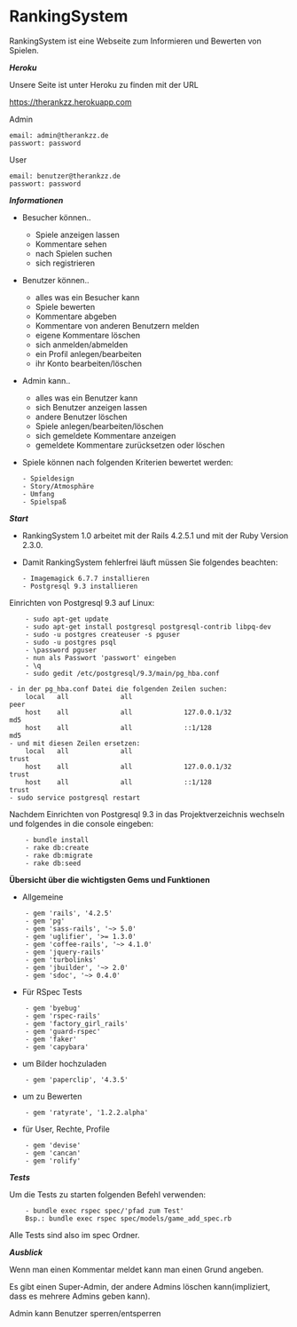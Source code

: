 # RankingSystem

RankingSystem ist eine Webseite zum Informieren und Bewerten von Spielen.

***Heroku***

Unsere Seite ist unter Heroku zu finden mit der URL

https://therankzz.herokuapp.com

Admin
```
email: admin@therankzz.de
passwort: password
```
User
```
email: benutzer@therankzz.de
passwort: password
```

***Informationen***

*   Besucher können..
    - Spiele anzeigen lassen
    - Kommentare sehen
    - nach Spielen suchen
    - sich registrieren
    
*   Benutzer können..
    - alles was ein Besucher kann
    - Spiele bewerten
    - Kommentare abgeben
    - Kommentare von anderen Benutzern melden
    - eigene Kommentare löschen
    - sich anmelden/abmelden
    - ein Profil anlegen/bearbeiten
    - ihr Konto bearbeiten/löschen
    
*   Admin kann..
    - alles was ein Benutzer kann
    - sich Benutzer anzeigen lassen
    - andere Benutzer löschen
    - Spiele anlegen/bearbeiten/löschen
    - sich gemeldete Kommentare anzeigen
    - gemeldete Kommentare zurücksetzen oder löschen

*   Spiele können nach folgenden Kriterien bewertet werden:

        - Spieldesign
        - Story/Atmosphäre
        - Umfang
        - Spielspaß


***Start***
*   RankingSystem 1.0 arbeitet mit der Rails 4.2.5.1 und mit der Ruby Version
    2.3.0.
*   Damit RankingSystem fehlerfrei läuft müssen Sie folgendes beachten:
       
        - Imagemagick 6.7.7 installieren
        - Postgresql 9.3 installieren


Einrichten von Postgresql 9.3 auf Linux:

```
    - sudo apt-get update
    - sudo apt-get install postgresql postgresql-contrib libpq-dev
    - sudo -u postgres createuser -s pguser
    - sudo -u postgres psql
    - \password pguser
    - nun als Passwort 'passwort' eingeben
    - \q
    - sudo gedit /etc/postgresql/9.3/main/pg_hba.conf

```
    - in der pg_hba.conf Datei die folgenden Zeilen suchen:
        local   all             all                                     peer
        host    all             all             127.0.0.1/32            md5
        host    all             all             ::1/128                 md5
    - und mit diesen Zeilen ersetzen:
        local   all             all                                     trust
        host    all             all             127.0.0.1/32            trust
        host    all             all             ::1/128                 trust
    - sudo service postgresql restart

Nachdem Einrichten von Postgresql 9.3 in das Projektverzeichnis wechseln und
folgendes in die console eingeben:

```
    - bundle install
    - rake db:create
    - rake db:migrate
    - rake db:seed

```

**Übersicht über die wichtigsten Gems und Funktionen**
*   Allgemeine

```
    - gem 'rails', '4.2.5'
    - gem 'pg'
    - gem 'sass-rails', '~> 5.0'
    - gem 'uglifier', '>= 1.3.0'
    - gem 'coffee-rails', '~> 4.1.0'
    - gem 'jquery-rails'
    - gem 'turbolinks'
    - gem 'jbuilder', '~> 2.0'
    - gem 'sdoc', '~> 0.4.0'

```

*   Für RSpec Tests

```
    - gem 'byebug'
    - gem 'rspec-rails'
    - gem 'factory_girl_rails'
    - gem 'guard-rspec'
    - gem 'faker'
    - gem 'capybara'

```

*   um Bilder hochzuladen

```
    - gem 'paperclip', '4.3.5'

```

*   um zu Bewerten

```
    - gem 'ratyrate', '1.2.2.alpha'

```

*   für User, Rechte, Profile

```
    - gem 'devise'
    - gem 'cancan'
    - gem 'rolify'

```

***Tests***

Um die Tests zu starten folgenden Befehl verwenden:

```
    - bundle exec rspec spec/'pfad zum Test'
    Bsp.: bundle exec rspec spec/models/game_add_spec.rb
```

Alle Tests sind also im spec Ordner.

***Ausblick***

Wenn man einen Kommentar meldet kann man einen Grund angeben.

Es gibt einen Super-Admin, der andere Admins löschen kann(impliziert, dass es mehrere Admins geben kann).

Admin kann Benutzer sperren/entsperren

